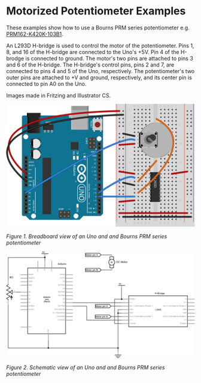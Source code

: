 # Motorized Potentiometer Examples

These examples show how to use a Bourns PRM series potentiometer
e.g. [PRM162-K420K-103B1](https://www.digikey.com/product-detail/en/bourns-inc/PRM162-K420K-103B1/PRM162-K420K-103B1-ND/3780910).

An L293D H-bridge is used to control the motor of the potentiometer. 
Pins 1, 8, and 16 of the H-bridge are connected to the Uno's +5V. Pin 4 of the H-brodge is connected to ground. The motor's two pins are attached to pins 3 and 6 of the H-bridge. The H-bridge's control pins, pins 2 and 7, are connected to pins 4 and 5 of the Uno, respectively. The potentiometer's two outer pins are attached to +V and ground, respectively, and its center pin is connected to pin A0 on the Uno.


Images made in Fritzing and Illustrator CS.

![Figure 1. Breadboard view of an Uno and and Bourns PRM series potentiometer](MotorizedPot_bb.png)

_Figure 1. Breadboard view of an Uno and and Bourns PRM series potentiometer_


![Figure 2. Schematic view of an Uno and and Bourns PRM series potentiometer](MotorizedPot_schem.png)

_Figure 2. Schematic view of an Uno and and Bourns PRM series potentiometer_
